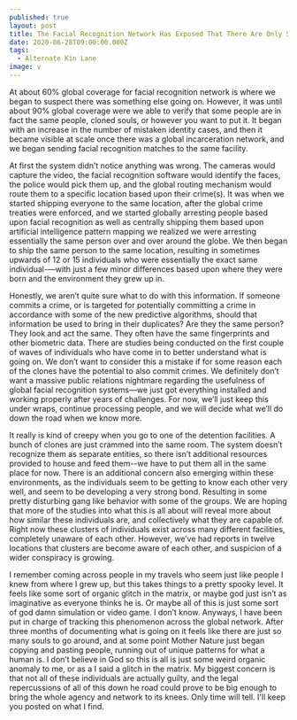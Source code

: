```yaml
---
published: true
layout: post
title: The Facial Recognition Network Has Exposed That There Are Only So Many Souls to Go Around
date: 2020-06-28T09:00:00.000Z
tags:
  - Alternate Kin Lane
image: v
---
```

At about 60% global coverage for facial recognition network is where we began to suspect there was something else going on. However, it was until about 90% global coverage were we able to verify that some people are in fact the same people, cloned souls, or however you want to put it. It began with an increase in the number of mistaken identity cases, and then it became visible at scale once there was a global incarceration network, and we began sending facial recognition matches to the same facility.

At first the system didn’t notice anything was wrong. The cameras would capture the video, the facial recognition software would identify the faces, the police would pick them up, and the global routing mechanism would route them to a specific location based upon their crime(s). It was when we started shipping everyone to the same location, after the global crime treaties were enforced, and we started globally arresting people based upon facial recognition as well as centrally shipping them based upon artificial intelligence pattern mapping we realized we were arresting essentially the same person over and over around the globe. We then began to ship the same person to the same location, resulting in sometimes upwards of 12 or 15 individuals who were essentially the exact same individual-—with just a few minor differences based upon where they were born and the environment they grew up in.

Honestly, we aren’t quite sure what to do with this information. If someone commits a crime, or is targeted for potentially committing a crime in accordance with some of the new predictive algorithms, should that information be used to bring in their duplicates? Are they the same person? They look and act the same. They often have the same fingerprints and other biometric data. There are studies being conducted on the first couple of waves of individuals who have come in to better understand what is going on. We don’t want to consider this a mistake if for some reason each of the clones have the potential to also commit crimes. We definitely don’t want a massive public relations nightmare regarding the usefulness of global facial recognition systems—we just got everything installed and working properly after years of challenges. For now, we’ll just keep this under wraps, continue processing people, and we will decide what we’ll do down the road when we know more.

It really is kind of creepy when you go to one of the detention facilities. A bunch of clones are just crammed into the same room. The system doesn’t recognize them as separate entities, so there isn’t additional resources provided to house and feed them--we have to put them all in the same place for now. There is an additional concern also emerging within these environments, as the individuals seem to be getting to know each other very well, and seem to be developing a very strong bond. Resulting in some pretty disturbing gang like behavior with some of the groups. We are hoping that more of the studies into what this is all about will reveal more about how similar these individuals are, and collectively what they are capable of. Right now these clusters of individuals exist across many different facilities, completely unaware of each other. However, we’ve had reports in twelve locations that clusters are become aware of each other, and suspicion of a wider conspiracy is growing.

I remember coming across people in my travels who seem just like people I knew from where I grew up, but this takes things to a pretty spooky level. It feels like some sort of organic glitch in the matrix, or maybe god just isn’t as imaginative as everyone thinks he is. Or maybe all of this is just some sort of god damn simulation or video game. I don’t know. Anyways, I have been put in charge of tracking this phenomenon across the global network. After three months of documenting what is going on it feels like there are just so many souls to go around, and at some point Mother Nature just began copying and pasting people, running out of unique patterns for what a human is. I don’t believe in God so this is all is just some weird organic anomaly to me, or as a I said a glitch in the matrix. My biggest concern is that not all of these individuals are actually guilty, and the legal repercussions of all of this down he road could prove to be big enough to bring the whole agency and network to its knees. Only time will tell. I'll keep you posted on what I find.
